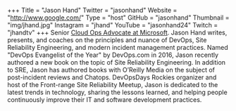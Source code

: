 +++
Title = "Jason Hand"
Twitter = "jasonhand"
Website = "http://www.google.com/"
Type = "host"
GitHub = "jasonhand"
Thumbnail = "img/jhand.jpg"
Instagram = "jhand"
YouTube = "jasonhand24"
Twitch = "jhandtv"
+++
Senior [Cloud Ops Advocate at Microsoft](https://cda.ms/11j). Jason Hand writes, presents, and coaches on the principles and nuance of DevOps, Site Reliability Engineering, and modern incident management practices. Named "DevOps Evangelist of the Year" by DevOps.com in 2016, Jason recently authored a new book on the topic of Site Reliability Engineering. In addition to SRE, Jason has authored books with O’Reilly Media on the subject of post-incident reviews and Chatops. DevOpsDays Rockies organizer and host of the Front-range Site Reliability Meetup, Jason is dedicated to the latest trends in technology, sharing the lessons learned, and helping people continuously improve their IT and software development practices.
